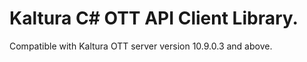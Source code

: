 # Kaltura C# OTT API Client Library.
Compatible with Kaltura OTT server version 10.9.0.3 and above.
